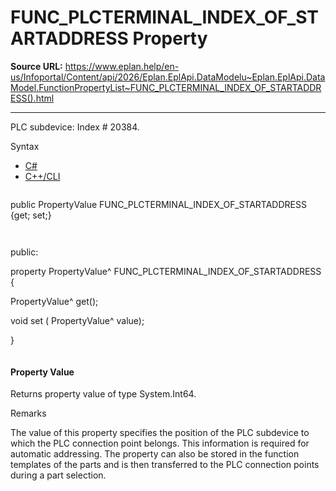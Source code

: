 # FUNC_PLCTERMINAL_INDEX_OF_STARTADDRESS Property

**Source URL:** https://www.eplan.help/en-us/Infoportal/Content/api/2026/Eplan.EplApi.DataModelu~Eplan.EplApi.DataModel.FunctionPropertyList~FUNC_PLCTERMINAL_INDEX_OF_STARTADDRESS().html

---

PLC subdevice: Index # 20384.

Syntax

- [C#](#i-syntax-CS)
- [C++/CLI](#i-syntax-CPP2005)

```
```
public PropertyValue FUNC_PLCTERMINAL_INDEX_OF_STARTADDRESS {get; set;}
```
```

```
```
public:

property PropertyValue^ FUNC_PLCTERMINAL_INDEX_OF_STARTADDRESS {

   PropertyValue^ get();

   void set (    PropertyValue^ value);

}
```
```

#### Property Value

Returns property value of type System.Int64.

Remarks

The value of this property specifies the position of the PLC subdevice to which the PLC connection point belongs. This information is required for automatic addressing. The property can also be stored in the function templates of the parts and is then transferred to the PLC connection points during a part selection.
